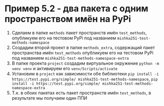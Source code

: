 # Пример 5.2 - два пакета с одним пространством имён на PyPi

1. Сделаем в папке `methods` пакет пространств имён `test_methods`, опубликуем его на тестовом PyPi под названием `mishka251-test-methods-namespace`
2. Создадим второй проект в папке `methods_extra`, содержащий пакет пространства имён `test_methods` опубликуем его на тестовом PyPi под названием `mishka251-test-methods-namespace-extra`
3. В папке проекта `project` создадим виртуальное окружение `python -m venv venv` и активируем его `venv/Scripts/activate`
4. Установим в `project` как зависимости обе библиотеки `pip install -i https://test.pypi.org/simple/ mishka251-test-methods-namespace`, `pip install -i https://test.pypi.org/simple/ mishka251-test-methods-namespace-extra`
5. Т.к. в обоих пакетах есть пакет пространств имён `test_methods`, в результате мы получаем один ППИ
